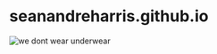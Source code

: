 # seanandreharris.github.io
![we dont wear underwear](https://user-images.githubusercontent.com/54421317/64141763-03e2bd80-cda5-11e9-8efe-0b0f71817829.JPG)
